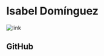 # Isabel Domínguez

![link](https://th.bing.com/th/id/R.dc538b365ef68041f2076bcb6ff46acc?rik=VLJ63jHTxq1OLg&riu=http%3a%2f%2f3.bp.blogspot.com%2f-KdETzPXug-k%2fU3aWPCdhTxI%2fAAAAAAAAoY4%2fZTbo9gbicOI%2fs1600%2finterestelar.jpg&ehk=S7OhAkeBkG6nQbq%2faY7mvq1OSHL09rjgW2j8wXoXFQQ%3d&risl=&pid=ImgRaw&r=0)

## GitHub 